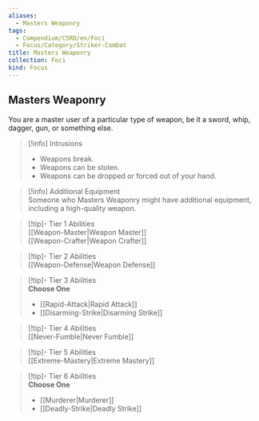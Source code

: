 ```yaml
---
aliases:
  - Masters Weaponry
tags:
  - Compendium/CSRD/en/Foci
  - Focus/Category/Striker-Combat
title: Masters Weaponry
collection: Foci
kind: Focus
---
```

## Masters Weaponry  
You are a master user of a particular type of weapon, be it a sword, whip, dagger, gun, or something else.  

>[!info] Intrusions  
>- Weapons break.  
>- Weapons can be stolen.  
>- Weapons can be dropped or forced out of your hand.  

>[!info] Additional Equipment  
>Someone who Masters Weaponry might have additional equipment, including a high-quality weapon.  


>[!tip]- Tier 1 Abilities  
> [[Weapon-Master|Weapon Master]]  
> [[Weapon-Crafter|Weapon Crafter]]  


>[!tip]- Tier 2 Abilities  
> [[Weapon-Defense|Weapon Defense]]  


>[!tip]- Tier 3 Abilities  
> **Choose One**  
>- [[Rapid-Attack|Rapid Attack]]  
>- [[Disarming-Strike|Disarming Strike]]  


>[!tip]- Tier 4 Abilities  
> [[Never-Fumble|Never Fumble]]  


>[!tip]- Tier 5 Abilities  
> [[Extreme-Mastery|Extreme Mastery]]  


>[!tip]- Tier 6 Abilities  
> **Choose One**  
>- [[Murderer|Murderer]]  
>- [[Deadly-Strike|Deadly Strike]]